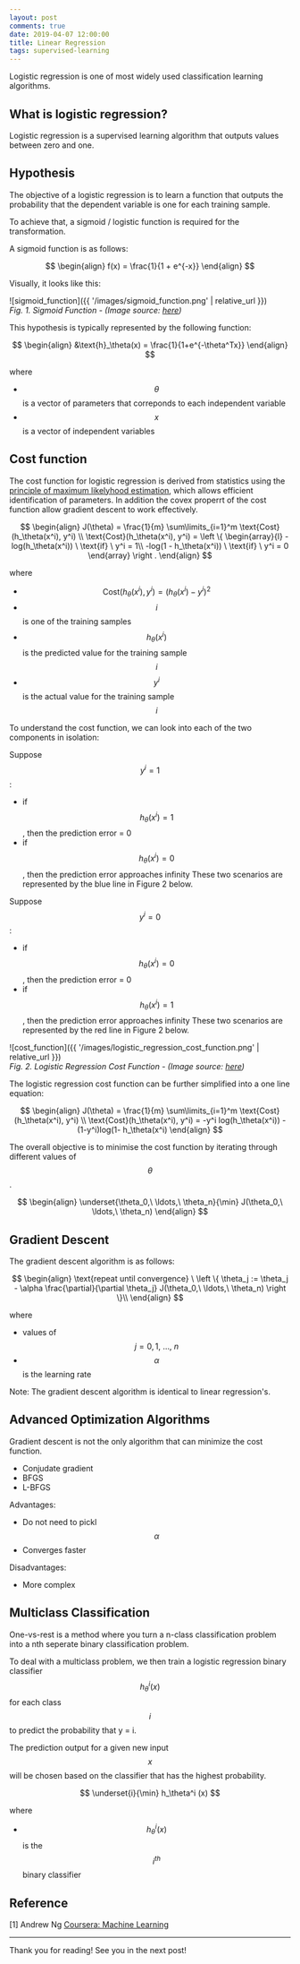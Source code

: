 ```yaml
---
layout: post
comments: true
date: 2019-04-07 12:00:00
title: Linear Regression
tags: supervised-learning
---
```


Logistic regression is one of most widely used classification learning algorithms.

## What is logistic regression?

Logistic regression is a supervised learning algorithm that outputs values between zero and one.

## Hypothesis

The objective of a logistic regression is to learn a function that outputs the probability that the dependent variable is one for each training sample.

To achieve that, a sigmoid / logistic function is required for the transformation.

A sigmoid function is as follows:

$$
\begin{align}
f(x) = \frac{1}{1 + e^{-x}}
\end{align}
$$

Visually, it looks like this:

![sigmoid_function]({{ '/images/sigmoid_function.png' | relative_url }})
<br />
*Fig. 1. Sigmoid Function - (Image source: [here](https://en.wikipedia.org/wiki/Sigmoid_function))*
<br />


This hypothesis is typically represented by the following function:

$$
\begin{align}
&\text{h}_\theta(x) = \frac{1}{1+e^{-\theta^Tx}}
\end{align}
$$

where

- $$\theta$$ is a vector of parameters that correponds to each independent variable
- $$x$$ is a vector of independent variables

## Cost function

The cost function for logistic regression is derived from statistics using the [principle of maximum likelyhood estimation](https://en.wikipedia.org/wiki/Maximum_likelihood_estimation), which allows efficient identification of parameters. In addition the covex properrt of the cost function allow gradient descent to work effectively.

$$
\begin{align}
J(\theta) =  \frac{1}{m} \sum\limits_{i=1}^m \text{Cost}(h_\theta(x^i), y^i) \\
\text{Cost}(h_\theta(x^i), y^i) =
\left \{
\begin{array}{l}
-log(h_\theta(x^i)) \ \text{if} \ y^i = 1\\
-log(1 - h_\theta(x^i)) \ \text{if} \ y^i = 0
\end{array}
\right .
\end{align}
$$

where

- $$\text{Cost}(h_\theta(x^i), y^i) = (h_\theta(x^i) - y^i)^2$$
- $$i$$ is one of the training samples
- $$h_\theta(x^i)$$ is the predicted value for the training sample $$i$$
- $$y^i$$ is the actual value for the training sample $$i$$

To understand the cost function, we can look into each of the two components in isolation:

Suppose $$y^i = 1$$:

- if $$h_\theta(x^i) = 1 $$, then the prediction error = 0
- if $$h_\theta(x^i) = 0 $$, then the prediction error approaches infinity
These two scenarios are represented by the blue line in Figure 2 below.

Suppose $$y^i = 0$$:

- if $$h_\theta(x^i) = 0 $$, then the prediction error = 0
- if $$h_\theta(x^i) = 1 $$, then the prediction error approaches infinity
These two scenarios are represented by the red line in Figure 2 below.

![cost_function]({{ '/images/logistic_regression_cost_function.png' | relative_url }})
<br />
*Fig. 2. Logistic Regression Cost Function - (Image source: [here](https://cognitree.com/blog/logistic-regression/))*
<br />

The logistic regression cost function can be further simplified into a one line equation:

$$
\begin{align}
J(\theta) =  \frac{1}{m} \sum\limits_{i=1}^m \text{Cost}(h_\theta(x^i), y^i) \\
\text{Cost}(h_\theta(x^i), y^i) = -y^i log(h_\theta(x^i)) - (1-y^i)log(1- h_\theta(x^i)
\end{align}
$$

The overall objective is to minimise the cost function by iterating through different values of $$\theta$$.

$$
\begin{align}
\underset{\theta_0,\ \ldots,\ \theta_n}{\min} J(\theta_0,\ \ldots,\ \theta_n)
\end{align}
$$

## Gradient Descent

The gradient descent algorithm is as follows:

$$
\begin{align}
\text{repeat until convergence} \ \left \{
\theta_j := \theta_j - \alpha \frac{\partial}{\partial \theta_j} J(\theta_0,\ \ldots,\ \theta_n) \right \}\\
\end{align}
$$

where

- values of $$j = 0, 1,\ \ldots,\ n$$
- $$\alpha$$ is the learning rate

Note: The gradient descent algorithm is identical to linear regression's.

## Advanced Optimization Algorithms

Gradient descent is not the only algorithm that can minimize the cost function.

- Conjudate gradient
- BFGS
- L-BFGS

Advantages:
- Do not need to pickl $$\alpha$$
- Converges faster

Disadvantages:
- More complex

## Multiclass Classification

One-vs-rest is a method where you turn a n-class classification problem into a nth seperate binary classification problem.

To deal with a multiclass problem, we then train a logistic regression binary classifier $$h_\theta^i (x)$$ for each class $$i$$ to predict the probability that y = i.

The prediction output for a given new input $$x$$ will be chosen based on the classifier that has the highest probability.

$$
\underset{i}{\min} h_\theta^i (x)
$$

where
- $$h_\theta^i (x)$$ is the $$i^{th}$$ binary classifier

## Reference

[1] Andrew Ng [Coursera: Machine Learning](https://www.coursera.org/learn/machine-learning)

---

Thank you for reading! See you in the next post!
